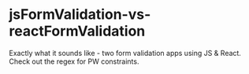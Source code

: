 # jsFormValidation-vs-reactFormValidation
Exactly what it sounds like - two form validation apps using JS &amp; React. Check out the regex for PW constraints.
